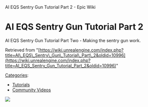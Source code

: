 AI EQS Sentry Gun Tutorial Part 2 - Epic Wiki                    

AI EQS Sentry Gun Tutorial Part 2
=================================

AI EQS Sentry Gun Tutorial Part Two - Making the sentry gun work.

Retrieved from "[https://wiki.unrealengine.com/index.php?title=AI\_EQS\_Sentry\_Gun\_Tutorial\_Part\_2&oldid=10996](https://wiki.unrealengine.com/index.php?title=AI_EQS_Sentry_Gun_Tutorial_Part_2&oldid=10996)"

[Categories](/Special:Categories "Special:Categories"):

*   [Tutorials](/Category:Tutorials "Category:Tutorials")
*   [Community Videos](/Category:Community_Videos "Category:Community Videos")

  ![](https://tracking.unrealengine.com/track.png)